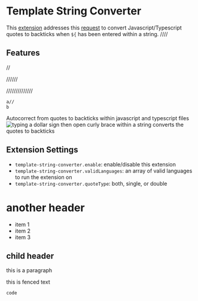 # Template String Converter

This [extension](https://marketplace.visualstudio.com/items?itemName=meganrogge.template-string-converter)  addresses this [request](https://github.com/microsoft/vscode/issues/56704) to convert Javascript/Typescript quotes to backticks when `${` has been entered within a string.
////
## Features
//
<!--
fa
-->//////
//////////////
~~~//////
a//
b
~~~

Autocorrect from quotes to backticks within javascript and typescript files
![typing a dollar sign then open curly brace within a string converts the quotes to backticks](https://raw.githubusercontent.com/meganrogge/template-string-converter/master/demo.gif)

## Extension Settings

* `template-string-converter.enable`: enable/disable this extension
* `template-string-converter.validLanguages`: an array of valid languages to run the extension on
* `template-string-converter.quoteType`: both, single, or double 

# another header

- item 1
- item 2
- item 3

## child header

this is a paragraph

this is fenced text

```
code
```